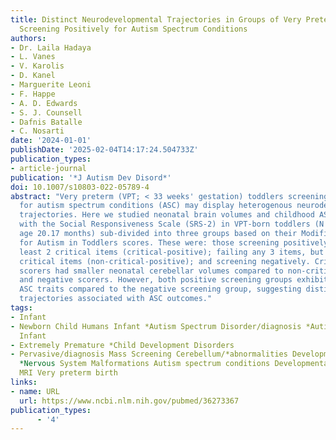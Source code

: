 ```yaml
---
title: Distinct Neurodevelopmental Trajectories in Groups of Very Preterm Children
  Screening Positively for Autism Spectrum Conditions
authors:
- Dr. Laila Hadaya
- L. Vanes
- V. Karolis
- D. Kanel
- Marguerite Leoni
- F. Happe
- A. D. Edwards
- S. J. Counsell
- Dafnis Batalle
- C. Nosarti
date: '2024-01-01'
publishDate: '2025-02-04T14:17:24.504733Z'
publication_types:
- article-journal
publication: '*J Autism Dev Disord*'
doi: 10.1007/s10803-022-05789-4
abstract: "Very preterm (VPT; < 33 weeks' gestation) toddlers screening positively
  for autism spectrum conditions (ASC) may display heterogenous neurodevelopmental
  trajectories. Here we studied neonatal brain volumes and childhood ASC traits evaluated
  with the Social Responsiveness Scale (SRS-2) in VPT-born toddlers (N = 371; median
  age 20.17 months) sub-divided into three groups based on their Modified-Checklist
  for Autism in Toddlers scores. These were: those screening positively failing at
  least 2 critical items (critical-positive); failing any 3 items, but less than 2
  critical items (non-critical-positive); and screening negatively. Critical-positive
  scorers had smaller neonatal cerebellar volumes compared to non-critical-positive
  and negative scorers. However, both positive screening groups exhibited higher childhood
  ASC traits compared to the negative screening group, suggesting distinct aetiological
  trajectories associated with ASC outcomes."
tags:
- Infant
- Newborn Child Humans Infant *Autism Spectrum Disorder/diagnosis *Autistic Disorder/diagnosis
  Infant
- Extremely Premature *Child Development Disorders
- Pervasive/diagnosis Mass Screening Cerebellum/*abnormalities Developmental Disabilities
  *Nervous System Malformations Autism spectrum conditions Developmental delay Structural
  MRI Very preterm birth
links:
- name: URL
  url: https://www.ncbi.nlm.nih.gov/pubmed/36273367
publication_types:
      - '4'  
---
```

